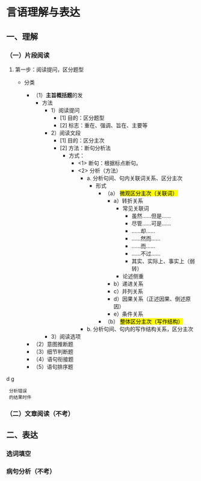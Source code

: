 # 言语理解与表达

## 一、理解

### （一）片段阅读

1. 第一步：阅读提问，区分题型

   - 分类

     - （1）<b>主旨概括题</b>的发
       - 方法
         - 1）阅读提问
           - [1] 目的：区分题型
           - [2] 标志：重在、强调、旨在、主要等
         - 2）阅读文段
           - [1] 目的：区分主次
           - [2] 方法：断句分析法
             - 方式：
               - <1> 断句：根据标点断句。
               - <2> 分析（方法）
                 - a. 分析句间、句内关联词关系、区分主次
                   - 形式
                     - （a） <mark>微观区分主次（关联词）</mark>
                       - a）转折关系
                         - 常见关联词
                           - 虽然……但是……
                           - 尽管……可是……
                           - ……却……
                           - ……然而……
                           - ……而……
                           - ……不过……
                           - 其实、实际上、事实上（弱转）
                         - 论述侧重
                       - b）递进关系
                       - c）并列关系
                       - d）因果关系（正述因果、倒述原因）
                       - e）条件关系
                     - （b） <mark>整体区分主次（写作结构）</mark>
                 - b. 分析句间、句内的写作结构关系，区分主次
         - 3）阅读选项
     - （2）意图推断题
     - （3）细节判断题
     - （4）语句衔接题
     - （5）语句排序题

d
g


     分析错误
     的结果时件

### （二）文章阅读（不考）

## 二、表达

### 选词填空

### 病句分析（不考） 
